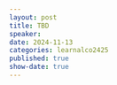 ```yaml
---
layout: post
title: TBD
speaker:
date: 2024-11-13
categories: learnalco2425
published: true
show-date: true
---
```

